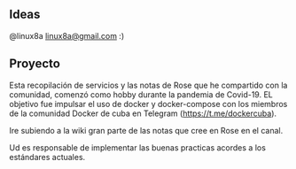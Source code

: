 ##  Ideas

@linux8a linux8a@gmail.com :)

## Proyecto

Esta recopilación de servicios y las notas de Rose que he compartido con la comunidad, comenzó como hobby durante la pandemia de Covid-19. EL objetivo fue impulsar el uso de docker y docker-compose con los miembros de la comunidad Docker de cuba en Telegram (https://t.me/dockercuba).

Ire subiendo a la wiki gran parte de las notas que cree en Rose en el canal.

Ud es responsable de implementar las buenas practicas acordes a los estándares actuales.



